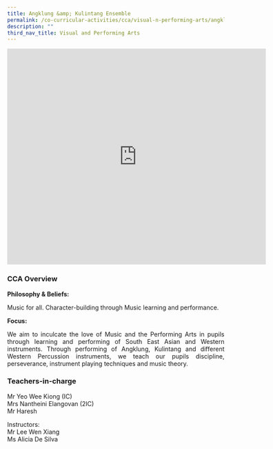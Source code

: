 ```yaml
---
title: Angklung &amp; Kulintang Ensemble
permalink: /co-curricular-activities/cca/visual-n-performing-arts/angklung-n-kulintang-ensemble/
description: ""
third_nav_title: Visual and Performing Arts
---
```

<iframe allowfullscreen="true" height="500" width="600" frameborder="0" src="https://docs.google.com/presentation/d/e/2PACX-1vT2EaZZGm_SG54a7g7ckfUZMN5ubTqottSV3isgUJShtls8I-yeaM4c59XN7OSpqVxtFj7uLMjghj7e/embed?start=false&amp;loop=true&amp;delayms=10000"></iframe>

### CCA Overview
**Philosophy &amp; Beliefs:** <br>
<p style="text-align: justify;">Music for all. Character-building through Music learning and performance.<br>  

**Focus:**<br>
</p><p style="text-align: justify;">We aim to inculcate the love of Music and the Performing Arts in pupils through learning and performing of South East Asian and Western instruments. Through performing of Angklung, Kulintang and different Western Percussion instruments, we teach our pupils discipline, perseverance, instrument playing techniques and music theory.<br></p>

### Teachers-in-charge
Mr Yeo Wee Kiong (IC) <br>
Mrs Nantheini Elangovan (2IC) <br>
Mr Haresh<br>

Instructors: <br>
Mr Lee Wen Xiang<br>
Ms Alicia De Silva<p></p>